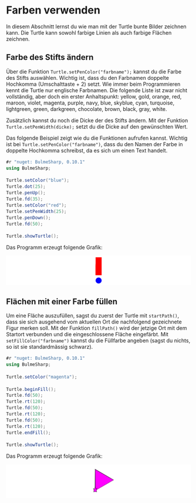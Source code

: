 # Farben verwenden

In diesem Abschnitt lernst du wie man mit der Turtle bunte Bilder zeichnen kann.
Die Turtle kann sowohl farbige Linien als auch farbige Flächen zeichnen.

## Farbe des Stifts ändern

Über die Funktion `Turtle.setPenColor("farbname");` kannst du die Farbe des Stifts auswählen.
Wichtig ist, dass du den Farbnamen doppelte Hochkomma (Umschalttaste + 2) setzt.
Wie immer beim Programmieren kennt die Turtle nur englische Farbnamen.
Die folgende Liste ist zwar nicht vollständig, aber doch ein erster Anhaltspunkt: yellow, gold, orange, red, maroon, violet, magenta, purple, navy, blue, skyblue, cyan, turquoise, lightgreen, green, darkgreen, chocolate, brown, black, gray, white.

Zusätzlich kannst du noch die Dicke der des Stifts ändern.
Mit der Funktion `Turtle.setPenWidth(dicke);` setzt du die Dicke auf den gewünschten Wert.

Das folgende Beispiel zeigt wie du die Funktionen aufrufen kannst.
Wichtig ist bei `Turtle.setPenColor("farbname")`, dass du den Namen der Farbe in doppelte Hochkomma schreibst,
da es sich um einen Text handelt.

```cs
#r "nuget: BulmeSharp, 0.10.1"
using BulmeSharp;

Turtle.setColor("blue");
Turtle.dot(25);
Turtle.penUp();
Turtle.fd(35);
Turtle.setColor("red");
Turtle.setPenWidth(25);
Turtle.penDown();
Turtle.fd(50);

Turtle.showTurtle();
```

Das Programm erzeugt folgende Grafik:

![Ergebnis des Programms](./images/rufzeichen.png)

## Flächen mit einer Farbe füllen

Um eine Fläche auszufüllen, sagst du zuerst der Turtle mit `startPath()`,
dass sie sich ausgehend vom aktuellen Ort die nachfolgend gezeichnete Figur merken soll.
Mit der Funktion `fillPath()` wird der jetzige Ort mit dem Startort verbunden 
und die eingeschlossene Fläche eingefärbt. Mit `setFillColor("farbname")`
kannst du die Füllfarbe angeben (sagst du nichts, so ist sie standardmässig schwarz).

```cs
#r "nuget: BulmeSharp, 0.10.1"
using BulmeSharp;

Turtle.setColor("magenta");

Turtle.beginFill();
Turtle.fd(50);
Turtle.rt(120);
Turtle.fd(50);
Turtle.rt(120);
Turtle.fd(50);
Turtle.rt(120);
Turtle.endFill();

Turtle.showTurtle();
```
Das Programm erzeugt folgende Grafik:

![Ergebnis des Programms](./images/triangle.png)




























